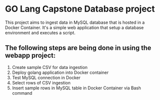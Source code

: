 # GO Lang Capstone Database project

This project aims to ingest data in MySQL database that is hosted in a Docker Container. It's a simple web application that setup a database environment and executes a script.

## The following steps are being done in using the webapp project:
1. Create sample CSV for data ingestion
2. Deploy golang application into Docker container
3. Test MySQL connection in Docker
4. Select rows of CSV ingestion
5. Insert sample rows in MySQL table in Docker Container via Bash command